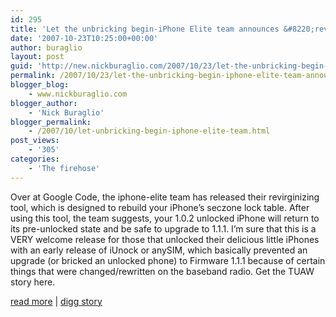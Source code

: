 ```yaml
---
id: 295
title: 'Let the unbricking begin-iPhone Elite team announces &#8220;revirginizer&#8221; release, thousands likely rejoice.'
date: '2007-10-23T10:25:00+00:00'
author: buraglio
layout: post
guid: 'http://new.nickburaglio.com/2007/10/23/let-the-unbricking-begin-iphone-elite-team-announces-revirginizer-release-thousands-likely-rejoice/'
permalink: /2007/10/23/let-the-unbricking-begin-iphone-elite-team-announces-revirginizer-release-thousands-likely-rejoice/
blogger_blog:
    - www.nickburaglio.com
blogger_author:
    - 'Nick Buraglio'
blogger_permalink:
    - /2007/10/let-unbricking-begin-iphone-elite-team.html
post_views:
    - '305'
categories:
    - 'The firehose'
---
```


Over at Google Code, the iphone-elite team has released their revirginizing tool, which is designed to rebuild your iPhone’s seczone lock table. After using this tool, the team suggests, your 1.0.2 unlocked iPhone will return to its pre-unlocked state and be safe to upgrade to 1.1.1. I’m sure that this is a VERY welcome release for those that unlocked their delicious little iPhones with an early release of iUnock or anySIM, which basically prevented an upgrade (or bricked an unlocked phone) to Firmware 1.1.1 because of certain things that were changed/rewritten on the baseband radio. Get the TUAW story here.

[read more](http://www.tuaw.com/2007/10/23/iphone-elite-team-announces-revirginizer-release/) | [digg story](http://digg.com/apple/Let_the_unbricking_begin_iPhone_Elite_team_announces_revirginizer_release)